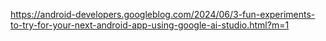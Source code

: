 https://android-developers.googleblog.com/2024/06/3-fun-experiments-to-try-for-your-next-android-app-using-google-ai-studio.html?m=1
